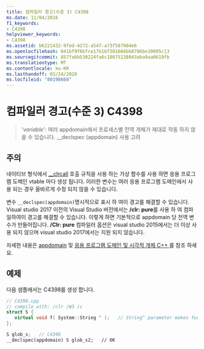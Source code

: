 ```yaml
---
title: 컴파일러 경고(수준 3) C4398
ms.date: 11/04/2016
f1_keywords:
- C4398
helpviewer_keywords:
- C4398
ms.assetid: b6221432-9fed-4272-a547-a73f587904e6
ms.openlocfilehash: 041bf9f6bfce17b16f301604bb8706be30095c13
ms.sourcegitcommit: 857fa6b530224fa6c18675138043aba9aa0619fb
ms.translationtype: MT
ms.contentlocale: ko-KR
ms.lasthandoff: 03/24/2020
ms.locfileid: "80198668"
---
```

# <a name="compiler-warning-level-3-c4398"></a>컴파일러 경고(수준 3) C4398

> '*variable*': 여러 appdomain에서 프로세스별 전역 개체가 제대로 작동 하지 않을 수 있습니다. __declspec (appdomain) 사용 고려

## <a name="remarks"></a>주의

네이티브 형식에서 [__clrcall](../../cpp/clrcall.md) 호출 규칙을 사용 하는 가상 함수를 사용 하면 응용 프로그램 도메인 vtable 마다 생성 됩니다. 이러한 변수는 여러 응용 프로그램 도메인에서 사용 되는 경우 올바르게 수정 되지 않을 수 있습니다.

변수 `__declspec(appdomain)`명시적으로 표시 하 여이 경고를 해결할 수 있습니다. Visual studio 2017 이전의 Visual Studio 버전에서는 **/clr: pure**를 사용 하 여 컴파일하여이 경고를 해결할 수 있습니다. 이렇게 하면 기본적으로 appdomain 당 전역 변수가 만들어집니다. **/Clr: pure** 컴파일러 옵션은 visual studio 2015에서는 더 이상 사용 되지 않으며 visual studio 2017에서는 지원 되지 않습니다.

자세한 내용은 [appdomain](../../cpp/appdomain.md) 및 [응용 프로그램 도메인 및 시각적 개체 C++ ](../../dotnet/application-domains-and-visual-cpp.md)를 참조 하세요.

## <a name="example"></a>예제

다음 샘플에서는 C4398를 생성 합니다.

```cpp
// C4398.cpp
// compile with: /clr /W3 /c
struct S {
   virtual void f( System::String ^ );   // String^ parameter makes function __clrcall
};

S glob_s;   // C4398
__declspec(appdomain) S glob_s2;   // OK
```
